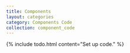 ```yaml
---
title: Components
layout: categories
category: Components Code
collection: component_code
---
```


{% include todo.html content="Set up code." %}

